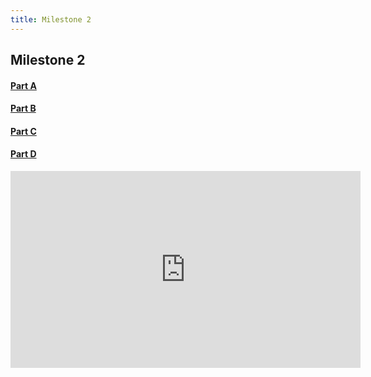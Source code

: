 ```yaml
---
title: Milestone 2
---
```


## Milestone 2

<h4><a href="https://jbs26156.github.io/4800-Term-Project/Milestone2_PartA.html">Part A</a></h4>

<h4><a href="https://jbs26156.github.io/4800-Term-Project/Milestone2_PartB.html">Part B</a></h4>

<h4><a href="https://jbs26156.github.io/4800-Term-Project/Milestone2_PartC.html">Part C</a></h4>

<h4><a href="https://youtu.be/FN4k13d2n7I">Part D</a></h4>

<iframe width="560" height="315" src="https://www.youtube.com/embed/FN4k13d2n7I" frameborder="0" allow="accelerometer; autoplay; clipboard-write; encrypted-media; gyroscope; picture-in-picture" allowfullscreen> </iframe>
